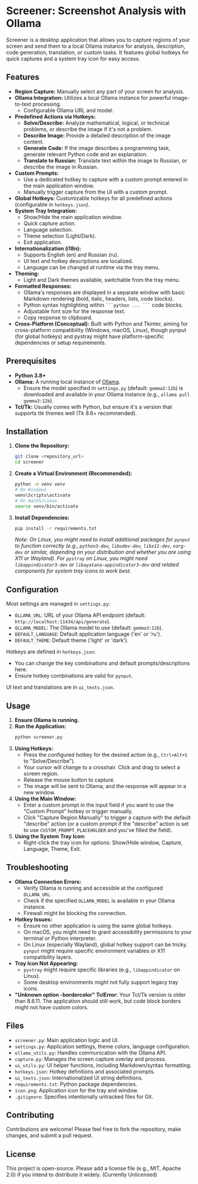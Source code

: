 # Screener: Screenshot Analysis with Ollama

Screener is a desktop application that allows you to capture regions of your screen and send them to a local Ollama instance for analysis, description, code generation, translation, or custom tasks. It features global hotkeys for quick captures and a system tray icon for easy access.

## Features

*   **Region Capture:** Manually select any part of your screen for analysis.
*   **Ollama Integration:** Utilizes a local Ollama instance for powerful image-to-text processing.
    *   Configurable Ollama URL and model.
*   **Predefined Actions via Hotkeys:**
    *   **Solve/Describe:** Analyze mathematical, logical, or technical problems, or describe the image if it's not a problem.
    *   **Describe Image:** Provide a detailed description of the image content.
    *   **Generate Code:** If the image describes a programming task, generate relevant Python code and an explanation.
    *   **Translate to Russian:** Translate text within the image to Russian, or describe the image in Russian.
*   **Custom Prompts:**
    *   Use a dedicated hotkey to capture with a custom prompt entered in the main application window.
    *   Manually trigger capture from the UI with a custom prompt.
*   **Global Hotkeys:** Customizable hotkeys for all predefined actions (configurable in `hotkeys.json`).
*   **System Tray Integration:**
    *   Show/Hide the main application window.
    *   Quick capture action.
    *   Language selection.
    *   Theme selection (Light/Dark).
    *   Exit application.
*   **Internationalization (i18n):**
    *   Supports English (en) and Russian (ru).
    *   UI text and hotkey descriptions are localized.
    *   Language can be changed at runtime via the tray menu.
*   **Theming:**
    *   Light and Dark themes available, switchable from the tray menu.
*   **Formatted Responses:**
    *   Ollama's responses are displayed in a separate window with basic Markdown rendering (bold, italic, headers, lists, code blocks).
    *   Python syntax highlighting within ` ```python ... ``` ` code blocks.
    *   Adjustable font size for the response text.
    *   Copy response to clipboard.
*   **Cross-Platform (Conceptual):** Built with Python and Tkinter, aiming for cross-platform compatibility (Windows, macOS, Linux), though pynput (for global hotkeys) and pystray might have platform-specific dependencies or setup requirements.

## Prerequisites

*   **Python 3.8+**
*   **Ollama:** A running local instance of [Ollama](https://ollama.ai/).
    *   Ensure the model specified in `settings.py` (default: `gemma3:12b`) is downloaded and available in your Ollama instance (e.g., `ollama pull gemma3:12b`).
*   **Tcl/Tk:** Usually comes with Python, but ensure it's a version that supports ttk themes well (Tk 8.6+ recommended).

## Installation

1.  **Clone the Repository:**
    ```bash
    git clone <repository_url>
    cd screener
    ```

2.  **Create a Virtual Environment (Recommended):**
    ```bash
    python -m venv venv
    # On Windows
    venv\Scripts\activate
    # On macOS/Linux
    source venv/bin/activate
    ```

3.  **Install Dependencies:**
    ```bash
    pip install -r requirements.txt
    ```
    *Note: On Linux, you might need to install additional packages for `pynput` to function correctly (e.g., `python3-dev`, `libudev-dev`, `libx11-dev`, `xorg-dev` or similar, depending on your distribution and whether you are using X11 or Wayland).*
    *For `pystray` on Linux, you might need `libappindicator3-dev` or `libayatana-appindicator3-dev` and related components for system tray icons to work best.*

## Configuration

Most settings are managed in `settings.py`:

*   `OLLAMA_URL`: URL of your Ollama API endpoint (default: `http://localhost:11434/api/generate`).
*   `OLLAMA_MODEL`: The Ollama model to use (default: `gemma3:12b`).
*   `DEFAULT_LANGUAGE`: Default application language ('en' or 'ru').
*   `DEFAULT_THEME`: Default theme ('light' or 'dark').

Hotkeys are defined in `hotkeys.json`:

*   You can change the key combinations and default prompts/descriptions here.
*   Ensure hotkey combinations are valid for `pynput`.

UI text and translations are in `ui_texts.json`.

## Usage

1.  **Ensure Ollama is running.**
2.  **Run the Application:**
    ```bash
    python screener.py
    ```
3.  **Using Hotkeys:**
    *   Press the configured hotkey for the desired action (e.g., `Ctrl+Alt+S` to "Solve/Describe").
    *   Your cursor will change to a crosshair. Click and drag to select a screen region.
    *   Release the mouse button to capture.
    *   The image will be sent to Ollama, and the response will appear in a new window.
4.  **Using the Main Window:**
    *   Enter a custom prompt in the input field if you want to use the "Custom Prompt" hotkey or trigger manually.
    *   Click "Capture Region Manually" to trigger a capture with the default "describe" action (or a custom prompt if the "describe" action is set to use `CUSTOM_PROMPT_PLACEHOLDER` and you've filled the field).
5.  **Using the System Tray Icon:**
    *   Right-click the tray icon for options: Show/Hide window, Capture, Language, Theme, Exit.

## Troubleshooting

*   **Ollama Connection Errors:**
    *   Verify Ollama is running and accessible at the configured `OLLAMA_URL`.
    *   Check if the specified `OLLAMA_MODEL` is available in your Ollama instance.
    *   Firewall might be blocking the connection.
*   **Hotkey Issues:**
    *   Ensure no other application is using the same global hotkeys.
    *   On macOS, you might need to grant accessibility permissions to your terminal or Python interpreter.
    *   On Linux (especially Wayland), global hotkey support can be tricky. `pynput` might require specific environment variables or X11 compatibility layers.
*   **Tray Icon Not Appearing:**
    *   `pystray` might require specific libraries (e.g., `libappindicator` on Linux).
    *   Some desktop environments might not fully support legacy tray icons.
*   **"Unknown option -bordercolor" TclError:** Your Tcl/Tk version is older than 8.6.11. The application should still work, but code block borders might not have custom colors.

## Files

*   `screener.py`: Main application logic and UI.
*   `settings.py`: Application settings, theme colors, language configuration.
*   `ollama_utils.py`: Handles communication with the Ollama API.
*   `capture.py`: Manages the screen capture overlay and process.
*   `ui_utils.py`: UI helper functions, including Markdown/syntax formatting.
*   `hotkeys.json`: Hotkey definitions and associated prompts.
*   `ui_texts.json`: Internationalized UI string definitions.
*   `requirements.txt`: Python package dependencies.
*   `icon.png`: Application icon for the tray and window.
*   `.gitignore`: Specifies intentionally untracked files for Git.

## Contributing

Contributions are welcome! Please feel free to fork the repository, make changes, and submit a pull request.

## License

This project is open-source. Please add a license file (e.g., MIT, Apache 2.0) if you intend to distribute it widely. (Currently Unlicensed)